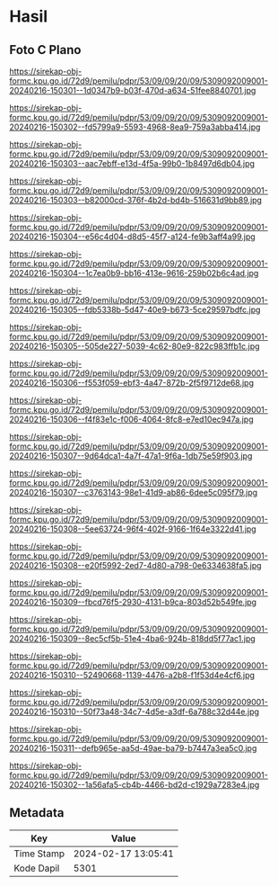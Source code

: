 # Hasil

## Foto C Plano

https://sirekap-obj-formc.kpu.go.id/72d9/pemilu/pdpr/53/09/09/20/09/5309092009001-20240216-150301--1d0347b9-b03f-470d-a634-51fee8840701.jpg

https://sirekap-obj-formc.kpu.go.id/72d9/pemilu/pdpr/53/09/09/20/09/5309092009001-20240216-150302--fd5799a9-5593-4968-8ea9-759a3abba414.jpg

https://sirekap-obj-formc.kpu.go.id/72d9/pemilu/pdpr/53/09/09/20/09/5309092009001-20240216-150303--aac7ebff-e13d-4f5a-99b0-1b8497d6db04.jpg

https://sirekap-obj-formc.kpu.go.id/72d9/pemilu/pdpr/53/09/09/20/09/5309092009001-20240216-150303--b82000cd-376f-4b2d-bd4b-516631d9bb89.jpg

https://sirekap-obj-formc.kpu.go.id/72d9/pemilu/pdpr/53/09/09/20/09/5309092009001-20240216-150304--e56c4d04-d8d5-45f7-a124-fe9b3aff4a99.jpg

https://sirekap-obj-formc.kpu.go.id/72d9/pemilu/pdpr/53/09/09/20/09/5309092009001-20240216-150304--1c7ea0b9-bb16-413e-9616-259b02b6c4ad.jpg

https://sirekap-obj-formc.kpu.go.id/72d9/pemilu/pdpr/53/09/09/20/09/5309092009001-20240216-150305--fdb5338b-5d47-40e9-b673-5ce29597bdfc.jpg

https://sirekap-obj-formc.kpu.go.id/72d9/pemilu/pdpr/53/09/09/20/09/5309092009001-20240216-150305--505de227-5039-4c62-80e9-822c983ffb1c.jpg

https://sirekap-obj-formc.kpu.go.id/72d9/pemilu/pdpr/53/09/09/20/09/5309092009001-20240216-150306--f553f059-ebf3-4a47-872b-2f5f9712de68.jpg

https://sirekap-obj-formc.kpu.go.id/72d9/pemilu/pdpr/53/09/09/20/09/5309092009001-20240216-150306--f4f83e1c-f006-4064-8fc8-e7ed10ec947a.jpg

https://sirekap-obj-formc.kpu.go.id/72d9/pemilu/pdpr/53/09/09/20/09/5309092009001-20240216-150307--9d64dca1-4a7f-47a1-9f6a-1db75e59f903.jpg

https://sirekap-obj-formc.kpu.go.id/72d9/pemilu/pdpr/53/09/09/20/09/5309092009001-20240216-150307--c3763143-98e1-41d9-ab86-6dee5c095f79.jpg

https://sirekap-obj-formc.kpu.go.id/72d9/pemilu/pdpr/53/09/09/20/09/5309092009001-20240216-150308--5ee63724-96f4-402f-9166-1f64e3322d41.jpg

https://sirekap-obj-formc.kpu.go.id/72d9/pemilu/pdpr/53/09/09/20/09/5309092009001-20240216-150308--e20f5992-2ed7-4d80-a798-0e6334638fa5.jpg

https://sirekap-obj-formc.kpu.go.id/72d9/pemilu/pdpr/53/09/09/20/09/5309092009001-20240216-150309--fbcd76f5-2930-4131-b9ca-803d52b549fe.jpg

https://sirekap-obj-formc.kpu.go.id/72d9/pemilu/pdpr/53/09/09/20/09/5309092009001-20240216-150309--8ec5cf5b-51e4-4ba6-924b-818dd5f77ac1.jpg

https://sirekap-obj-formc.kpu.go.id/72d9/pemilu/pdpr/53/09/09/20/09/5309092009001-20240216-150310--52490668-1139-4476-a2b8-f1f53d4e4cf6.jpg

https://sirekap-obj-formc.kpu.go.id/72d9/pemilu/pdpr/53/09/09/20/09/5309092009001-20240216-150310--50f73a48-34c7-4d5e-a3df-6a788c32d44e.jpg

https://sirekap-obj-formc.kpu.go.id/72d9/pemilu/pdpr/53/09/09/20/09/5309092009001-20240216-150311--defb965e-aa5d-49ae-ba79-b7447a3ea5c0.jpg

https://sirekap-obj-formc.kpu.go.id/72d9/pemilu/pdpr/53/09/09/20/09/5309092009001-20240216-150302--1a56afa5-cb4b-4466-bd2d-c1929a7283e4.jpg


## Metadata

| Key        | Value               |
| ---------- | ------------------- |
| Time Stamp | 2024-02-17 13:05:41 |
| Kode Dapil | 5301                |




